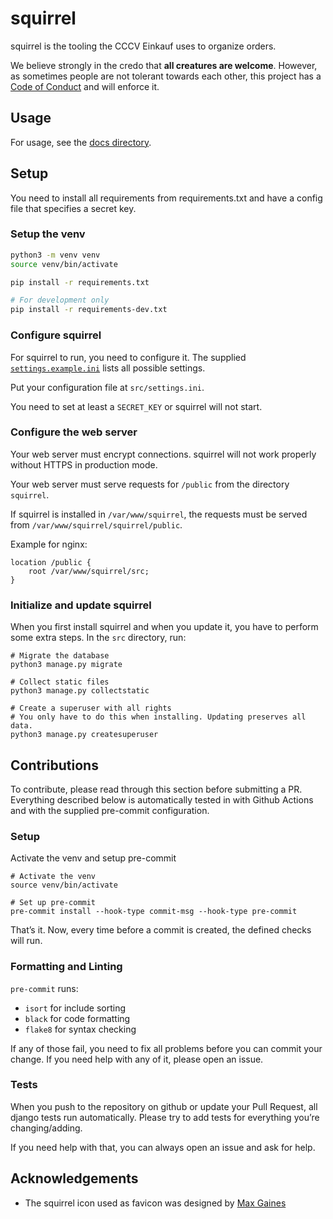 # squirrel

squirrel is the tooling the CCCV Einkauf uses to organize orders.

We believe strongly in the credo that **all creatures are welcome**. However, as sometimes people are not tolerant towards each other, this project has a [Code of Conduct](CODE_OF_CONDUCT.md) and will enforce it.

## Usage

For usage, see the [docs directory](docs).

## Setup

You need to install all requirements from requirements.txt and have a config file that specifies a secret key. 

### Setup the venv

```sh
python3 -m venv venv
source venv/bin/activate

pip install -r requirements.txt

# For development only
pip install -r requirements-dev.txt
```

### Configure squirrel

For squirrel to run, you need to configure it. The supplied [`settings.example.ini`](src/settings.example.ini) lists
all possible settings.

Put your configuration file at `src/settings.ini`.

You need to set at least a `SECRET_KEY` or squirrel will not start.

### Configure the web server

Your web server must encrypt connections. squirrel will not work properly without HTTPS in production mode.

Your web server must serve requests for `/public` from the directory `squirrel`.

If squirrel is installed in `/var/www/squirrel`, the requests must be served from `/var/www/squirrel/squirrel/public`.

Example for nginx:

```
location /public {
    root /var/www/squirrel/src;
}
```

### Initialize and update squirrel 

When you first install squirrel and when you update it, you have to perform some extra steps. In the `src` directory, run:

``` 
# Migrate the database
python3 manage.py migrate

# Collect static files
python3 manage.py collectstatic

# Create a superuser with all rights
# You only have to do this when installing. Updating preserves all data.
python3 manage.py createsuperuser
```

## Contributions

To contribute, please read through this section before submitting a PR.
Everything described below is automatically tested in with Github Actions and with
the supplied pre-commit configuration.

### Setup

Activate the venv and setup pre-commit

```
# Activate the venv
source venv/bin/activate

# Set up pre-commit
pre-commit install --hook-type commit-msg --hook-type pre-commit
```

That’s it. Now, every time before a commit is created, the defined checks
will run.

### Formatting and Linting

`pre-commit` runs:

* `isort` for include sorting
* `black` for code formatting
* `flake8` for syntax checking

If any of those fail, you need to fix all problems before you can commit
your change. If you need help with any of it, please open an issue.

### Tests

When you push to the repository on github or update your Pull Request,
all django tests run automatically. Please try to add tests for everything
you’re changing/adding.

If you need help with that, you can always open an issue and ask for help.

## Acknowledgements

* The squirrel icon used as favicon was designed by [Max Gaines](https://thenounproject.com/icon/27067/)